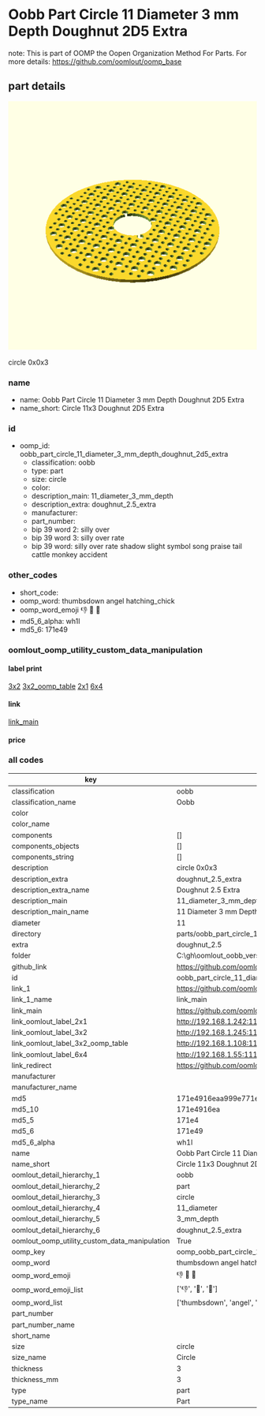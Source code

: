 # Oobb Part Circle 11 Diameter 3 mm Depth Doughnut 2D5 Extra  

note: This is part of OOMP the Oopen Organization Method For Parts. For more details: https://github.com/oomlout/oomp_base

##  part details
  

[![](3dpr.png)](3dpr.png)

circle 0x0x3



### name
* name: Oobb Part Circle 11 Diameter 3 mm Depth Doughnut 2D5 Extra
* name_short: Circle 11x3 Doughnut 2D5 Extra
### id
* oomp_id: oobb_part_circle_11_diameter_3_mm_depth_doughnut_2d5_extra
  * classification: oobb
  * type: part
  * size: circle
  * color: 
  * description_main: 11_diameter_3_mm_depth
  * description_extra: doughnut_2.5_extra
  * manufacturer: 
  * part_number: 
  * bip 39 word 2: silly over
  * bip 39 word 3: silly over rate
  * bip 39 word: silly over rate shadow slight symbol song praise tail cattle monkey accident

### other_codes
* short_code: 
* oomp_word: thumbsdown angel hatching_chick
* oomp_word_emoji :thumbsdown: :angel: :hatching_chick:
* md5_6_alpha: wh1l
* md5_6: 171e49






### oomlout_oomp_utility_custom_data_manipulation
#### label print
[3x2](http://192.168.1.245:1112/?label=oomp%20wh1l)
[3x2_oomp_table](http://192.168.1.108:1112/?label=oomp%20wh1l)
[2x1](http://192.168.1.242:1112/?label=oomp%20wh1l)
[6x4](http://192.168.1.55:1112/?label=oomp%20wh1l)    

#### link

[link_main](https://github.com/oomlout/oomlout_oobb_version_4_generated_parts/tree/main/navigation_oomp/oobb/part/circle/11_diameter_3_mm_depth/doughnut_2.5_extra/part)                              

#### price







### all codes 
| key | value |  
| --- | --- |  
| classification | oobb |  
| classification_name | Oobb |  
| color |  |  
| color_name |  |  
| components | [] |  
| components_objects | [] |  
| components_string | [] |  
| description | circle 0x0x3 |  
| description_extra | doughnut_2.5_extra |  
| description_extra_name | Doughnut 2.5 Extra |  
| description_main | 11_diameter_3_mm_depth |  
| description_main_name | 11 Diameter 3 mm Depth |  
| diameter | 11 |  
| directory | parts/oobb_part_circle_11_diameter_3_mm_depth_doughnut_2d5_extra |  
| extra | doughnut_2.5 |  
| folder | C:\gh\oomlout_oobb_version_4_generated_parts\parts\oobb_part_circle_11_diameter_3_mm_depth_doughnut_2d5_extra |  
| github_link | https://github.com/oomlout/oomlout_oomp_part_src/tree/main/parts/oobb_part_circle_11_diameter_3_mm_depth_doughnut_2d5_extra |  
| id | oobb_part_circle_11_diameter_3_mm_depth_doughnut_2d5_extra |  
| link_1 | https://github.com/oomlout/oomlout_oobb_version_4_generated_parts/tree/main/navigation_oomp/oobb/part/circle/11_diameter_3_mm_depth/doughnut_2.5_extra/part |  
| link_1_name | link_main |  
| link_main | https://github.com/oomlout/oomlout_oobb_version_4_generated_parts/tree/main/navigation_oomp/oobb/part/circle/11_diameter_3_mm_depth/doughnut_2.5_extra/part |  
| link_oomlout_label_2x1 | http://192.168.1.242:1112/?label=oomp%20wh1l |  
| link_oomlout_label_3x2 | http://192.168.1.245:1112/?label=oomp%20wh1l |  
| link_oomlout_label_3x2_oomp_table | http://192.168.1.108:1112/?label=oomp%20wh1l |  
| link_oomlout_label_6x4 | http://192.168.1.55:1112/?label=oomp%20wh1l |  
| link_redirect | https://github.com/oomlout/oomlout_oobb_version_4_generated_parts/tree/main/parts/oobb_circle_11_03_ex_doughnut_2d5 |  
| manufacturer |  |  
| manufacturer_name |  |  
| md5 | 171e4916eaa999e771e5dc4d64677e45 |  
| md5_10 | 171e4916ea |  
| md5_5 | 171e4 |  
| md5_6 | 171e49 |  
| md5_6_alpha | wh1l |  
| name | Oobb Part Circle 11 Diameter 3 mm Depth Doughnut 2D5 Extra |  
| name_short | Circle 11x3 Doughnut 2D5 Extra |  
| oomlout_detail_hierarchy_1 | oobb |  
| oomlout_detail_hierarchy_2 | part |  
| oomlout_detail_hierarchy_3 | circle |  
| oomlout_detail_hierarchy_4 | 11_diameter |  
| oomlout_detail_hierarchy_5 | 3_mm_depth |  
| oomlout_detail_hierarchy_6 | doughnut_2.5_extra |  
| oomlout_oomp_utility_custom_data_manipulation | True |  
| oomp_key | oomp_oobb_part_circle_11_diameter_3_mm_depth_doughnut_2d5_extra |  
| oomp_word | thumbsdown angel hatching_chick |  
| oomp_word_emoji | :thumbsdown: :angel: :hatching_chick: |  
| oomp_word_emoji_list | [':thumbsdown:', ':angel:', ':hatching_chick:'] |  
| oomp_word_list | ['thumbsdown', 'angel', 'hatching_chick'] |  
| part_number |  |  
| part_number_name |  |  
| short_name |  |  
| size | circle |  
| size_name | Circle |  
| thickness | 3 |  
| thickness_mm | 3 |  
| type | part |  
| type_name | Part |  
